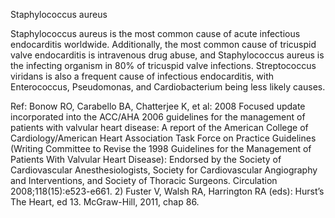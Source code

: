 Staphylococcus aureus

Staphylococcus aureus is the most common cause of acute infectious endocarditis worldwide. Additionally, the most common cause of tricuspid valve endocarditis is intravenous drug abuse, and Staphylococcus aureus is the infecting organism in 80% of tricuspid valve infections. Streptococcus viridans is also a frequent cause of infectious endocarditis, with Enterococcus, Pseudomonas, and Cardiobacterium being less likely causes.

Ref:  Bonow RO, Carabello BA, Chatterjee K, et al: 2008 Focused update incorporated into the ACC/AHA 2006 guidelines for the management of patients with valvular heart disease: A report of the American College of Cardiology/American Heart Association Task Force on Practice Guidelines (Writing Committee to Revise the 1998 Guidelines for the Management of Patients With Valvular Heart Disease): Endorsed by the Society of Cardiovascular Anesthesiologists, Society for Cardiovascular Angiography and Interventions, and Society of Thoracic Surgeons. Circulation 2008;118(15):e523-e661. 2) Fuster V, Walsh RA, Harrington RA (eds): Hurst’s The Heart, ed 13. McGraw-Hill, 2011, chap 86.